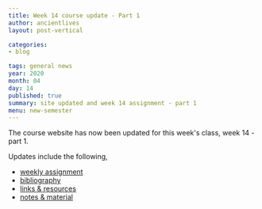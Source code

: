```yaml
---
title: Week 14 course update - Part 1
author: ancientlives
layout: post-vertical

categories:
- blog

tags: general news
year: 2020
month: 04
day: 14
published: true
summary: site updated and week 14 assignment - part 1
menu: new-semester
---
```


The course website has now been updated for this week's class, week 14 - part 1.

Updates include the following,

* [weekly assignment](/weekly_assignment)
* [bibliography](/bibliography)
* [links & resources](/links)
* [notes & material](/notes)

